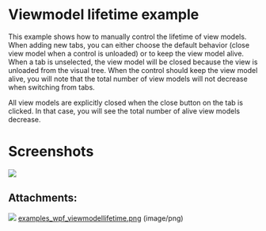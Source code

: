 # Viewmodel lifetime example

This example shows how to manually control the lifetime of view models. When adding new tabs, you can either choose the default behavior (close view model when a control is unloaded) or to keep the view model alive. When a tab is unselected, the view model will be closed because the view is unloaded from the visual tree. When the control should keep the view model alive, you will note that the total number of view models will not decrease when switching from tabs.

All view models are explicitly closed when the close button on the tab is clicked. In that case, you will see the total number of alive view models decrease.

# Screenshots

![](attachments/2359356/2621486.png)

## Attachments:

![](images/icons/bullet_blue.gif) [examples\_wpf\_viewmodellifetime.png](attachments/2359356/2621486.png) (image/png)

